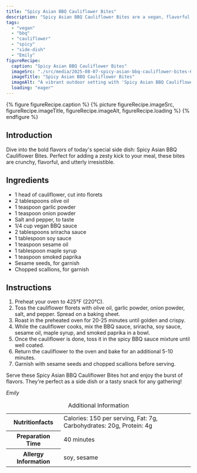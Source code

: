```yaml
---
title: "Spicy Asian BBQ Cauliflower Bites"
description: "Spicy Asian BBQ Cauliflower Bites are a vegan, flavorful side dish combining BBQ and spicy sauces with roasted cauliflower, garnished with sesame and scallions."
tags:
  - "vegan"
  - "bbq"
  - "cauliflower"
  - "spicy"
  - "side-dish"
  - "Emily"
figureRecipe: 
  caption: "Spicy Asian BBQ Cauliflower Bites"
  imageSrc: "./src/media/2025-08-07-spicy-asian-bbq-cauliflower-bites-6651.png"
  imageTitle: "Spicy Asian BBQ Cauliflower Bites"
  imageAlt: "A vibrant outdoor setting with 'Spicy Asian BBQ Cauliflower Bites' on a simple table, featuring golden florets in shiny sauce, garnished with sesame and scallions."
  loading: "eager"
---
```


{% figure figureRecipe.caption %}
{% picture figureRecipe.imageSrc, figureRecipe.imageTitle, figureRecipe.imageAlt, figureRecipe.loading %}
{% endfigure %}

## Introduction

Dive into the bold flavors of today's special side dish: Spicy Asian BBQ Cauliflower Bites. Perfect for adding a zesty kick to your meal, these bites are crunchy, flavorful, and utterly irresistible.

## Ingredients

- 1 head of cauliflower, cut into florets
- 2 tablespoons olive oil
- 1 teaspoon garlic powder
- 1 teaspoon onion powder
- Salt and pepper, to taste
- 1/4 cup vegan BBQ sauce
- 2 tablespoons sriracha sauce
- 1 tablespoon soy sauce
- 1 teaspoon sesame oil
- 1 tablespoon maple syrup
- 1 teaspoon smoked paprika
- Sesame seeds, for garnish
- Chopped scallions, for garnish

## Instructions

1. Preheat your oven to 425°F (220°C).
2. Toss the cauliflower florets with olive oil, garlic powder, onion powder, salt, and pepper. Spread on a baking sheet.
3. Roast in the preheated oven for 20-25 minutes until golden and crispy.
4. While the cauliflower cooks, mix the BBQ sauce, sriracha, soy sauce, sesame oil, maple syrup, and smoked paprika in a bowl.
5. Once the cauliflower is done, toss it in the spicy BBQ sauce mixture until well coated.
6. Return the cauliflower to the oven and bake for an additional 5-10 minutes.
7. Garnish with sesame seeds and chopped scallions before serving.

Serve these Spicy Asian BBQ Cauliflower Bites hot and enjoy the burst of flavors. They're perfect as a side dish or a tasty snack for any gathering!

*Emily*

<table><caption class='sr-only'>Additional Information</caption><tr><th>Nutritionfacts</th><td>Calories: 150 per serving, Fat: 7g, Carbohydrates: 20g, Protein: 4g&nbsp;</td></tr><tr><th>Preparation Time</th><td>40 minutes&nbsp;</td></tr><tr><th>Allergy Information</th><td>soy, sesame&nbsp;</td></tr></table>

